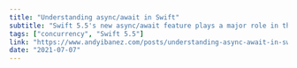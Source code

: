 ```yaml
---
title: "Understanding async/await in Swift"
subtitle: "Swift 5.5's new async/await feature plays a major role in the language's new concurrency model. In this post, which is part of a series, Andy Ibanez first offers a refresher on some existing concepts before introducing us to async/await."
tags: ["concurrency", "Swift 5.5"]
link: "https://www.andyibanez.com/posts/understanding-async-await-in-swift/"
date: "2021-07-07"
---
```

